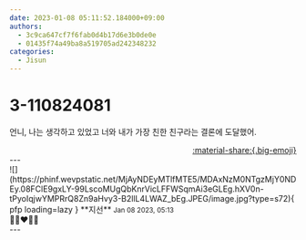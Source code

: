 ```yaml
---
date: 2023-01-08 05:11:52.184000+09:00
authors:
  - 3c9ca647cf7f6fab0d4b17d6e3b0de0e
  - 01435f74a49ba8a519705ad242348232
categories:
  - Jisun
---
```


# 3-110824081

<div class="post-container" markdown="1">
<div class="content-container md-sidebar__scrollwrap" markdown="1">

언니, 나는 생각하고 있었고 너와 내가 가장 친한 친구라는 결론에 도달했어.

</div>
</div>

<div style="text-align: right;" markdown="1">
<a href="https://weverse.io/fromis9/fanpost/3-110824081" style="text-align: right;">:material-share:{.big-emoji}</a>
</div>
---

<div class="comments-container md-sidebar__scrollwrap" markdown="1">
<div class="comment" markdown="1">
<div class='id-container' markdown="1">
![](https://phinf.wevpstatic.net/MjAyNDEyMTlfMTE5/MDAxNzM0NTgzMjY0NDEy.08FClE9gxLY-99LscoMUgQbKnrVicLFFWSqmAi3eGLEg.hXV0n-tPyoIqjwYMPRrQ8Zn9aHvy3-B2llL4LWAZ_bEg.JPEG/image.jpg?type=s72){ pfp loading=lazy }
**<span class="artist">지선</span>** <small>Jan 08 2023, 05:13</small><br>
</div>
<div class='comment-body' markdown="1">
👩🏼‍❤️‍👩🏼
</div>
</div>
</div>
---

